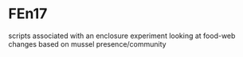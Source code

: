# FEn17
scripts associated with an enclosure experiment looking at food-web changes based on mussel presence/community
